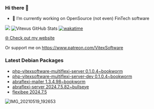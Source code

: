 ### Hi there 👋

- 🔭 I’m currently working on OpenSource  (not even) FinTech software

![](https://komarev.com/ghpvc/?username=Vitexus)
![Vitexus GitHub Stats](https://github-readme-stats.vercel.app/api?username=Vitexus&show_icons=true)
[![wakatime](https://wakatime.com/badge/user/5abba9ca-813e-43ac-9b5f-b1cfdf3dc1c7.svg)](https://wakatime.com/@5abba9ca-813e-43ac-9b5f-b1cfdf3dc1c7)

<p><a href="https://vitexsoftware.cz">🌐 Check out my website</a></p>

Or support me on https://www.patreon.com/VitexSoftware

### Latest Debian Packages
<!-- DEBIAN-PACKAGES-LIST:START -->
- [php-vitexsoftware-multiflexi-server 0.1.0.4~bookworm](https://repo.vitexsoftware.com/package.php?package=php-vitexsoftware-multiflexi-server)
- [php-vitexsoftware-multiflexi-server-dev 0.1.0.4~bookworm](https://repo.vitexsoftware.com/package.php?package=php-vitexsoftware-multiflexi-server-dev)
- [abraflexi-mailer 1.3.4.98~bookworm](https://repo.vitexsoftware.com/package.php?package=abraflexi-mailer)
- [abraflexi-server 2024.7.5.82~bullseye](https://repo.vitexsoftware.com/package.php?package=abraflexi-server)
- [flexibee 2024.7.5](https://repo.vitexsoftware.com/package.php?package=flexibee)
<!-- DEBIAN-PACKAGES-LIST:END -->

![IMG_20210519_192653](https://user-images.githubusercontent.com/2621130/120022731-1bd48900-bfed-11eb-90f9-4f88f560b8b7.jpg)

<!--
**Vitexus/Vitexus** is a ✨ _special_ ✨ repository because its `README.md` (this file) appears on your GitHub profile.

Here are some ideas to get you started:

- 🌱 I’m currently learning ...
- 👯 I’m looking to collaborate on ...
- 🤔 I’m looking for help with ...
- 💬 Ask me about ...
- 📫 How to reach me: ...
- 😄 Pronouns: ...
- ⚡ Fun fact: ...
-->


